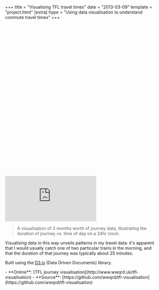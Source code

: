 +++
title = "Visualising TFL travel times"
date = "2013-03-09"
template = "project.html"
[extra]
hype = "Using data visualisation to understand commute travel times"
+++

<div class="embed" style="width: 500px">
  <div class="embed__ratio" style="padding-bottom: 100%;"></div>
  <iframe src="https://wwqrd.uk/tfl-visualisation/" scrolling="no" frameborder="0"></iframe>
</div>

> A visualisation of 3 months worth of journey data, illustrating the duration of journey vs. time of day on a 24hr clock.

Visualising data in this way unveils patterns in my travel data: it's
apparent that I would usually catch one of two particular trains in
the morning, and that the duration of that journey was typically about
25 minutes.

Built using the [D3.js](http://d3js.org/) (Data Driven Documents)
library.

<div class="aside" markdown="1">
- **Online**: [TFL journey visualisation](http://www.wwqrd.uk/tfl-visualisation)
- **Source**: [https://github.com/wwqrd/tfl-visualisation](https://github.com/wwqrd/tfl-visualisation)
</div>

